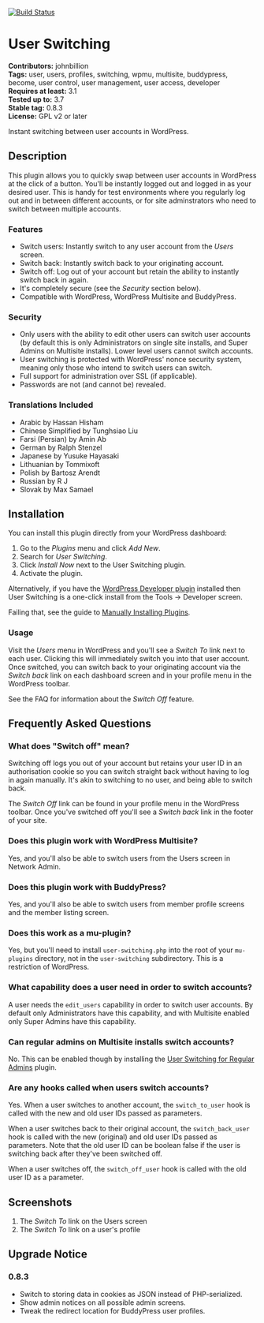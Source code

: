 [![Build Status](https://secure.travis-ci.org/johnbillion/user-switching.png)](http://travis-ci.org/johnbillion/user-switching)

# User Switching #

**Contributors:** johnbillion  
**Tags:** user, users, profiles, switching, wpmu, multisite, buddypress, become, user control, user management, user access, developer  
**Requires at least:** 3.1  
**Tested up to:** 3.7  
**Stable tag:** 0.8.3  
**License:** GPL v2 or later  

Instant switching between user accounts in WordPress.

## Description ##

This plugin allows you to quickly swap between user accounts in WordPress at the click of a button. You'll be instantly logged out and logged in as your desired user. This is handy for test environments where you regularly log out and in between different accounts, or for site adminstrators who need to switch between multiple accounts.

### Features ###

 * Switch users: Instantly switch to any user account from the *Users* screen.
 * Switch back: Instantly switch back to your originating account.
 * Switch off: Log out of your account but retain the ability to instantly switch back in again.
 * It's completely secure (see the *Security* section below).
 * Compatible with WordPress, WordPress Multisite and BuddyPress.

### Security ###

 * Only users with the ability to edit other users can switch user accounts (by default this is only Administrators on single site installs, and Super Admins on Multisite installs). Lower level users cannot switch accounts.
 * User switching is protected with WordPress' nonce security system, meaning only those who intend to switch users can switch.
 * Full support for administration over SSL (if applicable).
 * Passwords are not (and cannot be) revealed.

### Translations Included ###

 * Arabic by Hassan Hisham
 * Chinese Simplified by Tunghsiao Liu
 * Farsi (Persian) by Amin Ab
 * German by Ralph Stenzel
 * Japanese by Yusuke Hayasaki
 * Lithuanian by Tommixoft
 * Polish by Bartosz Arendt
 * Russian by R J
 * Slovak by Max Samael

## Installation ##

You can install this plugin directly from your WordPress dashboard:

 1. Go to the *Plugins* menu and click *Add New*.
 2. Search for *User Switching*.
 3. Click *Install Now* next to the User Switching plugin.
 4. Activate the plugin.

Alternatively, if you have the [WordPress Developer plugin](http://wordpress.org/plugins/developer/) installed then User Switching is a one-click install from the Tools -> Developer screen.

Failing that, see the guide to [Manually Installing Plugins](http://codex.wordpress.org/Managing_Plugins#Manual_Plugin_Installation).

### Usage ###

Visit the *Users* menu in WordPress and you'll see a *Switch To* link next to each user. Clicking this will immediately switch you into that user account. Once switched, you can switch back to your originating account via the *Switch back* link on each dashboard screen and in your profile menu in the WordPress toolbar.

See the FAQ for information about the *Switch Off* feature.

## Frequently Asked Questions ##

### What does "Switch off" mean? ###

Switching off logs you out of your account but retains your user ID in an authorisation cookie so you can switch straight back without having to log in again manually. It's akin to switching to no user, and being able to switch back.

The *Switch Off* link can be found in your profile menu in the WordPress toolbar. Once you've switched off you'll see a *Switch back* link in the footer of your site.

### Does this plugin work with WordPress Multisite? ###

Yes, and you'll also be able to switch users from the Users screen in Network Admin.

### Does this plugin work with BuddyPress? ###

Yes, and you'll also be able to switch users from member profile screens and the member listing screen.

### Does this work as a mu-plugin? ###

Yes, but you'll need to install `user-switching.php` into the root of your `mu-plugins` directory, not in the `user-switching` subdirectory. This is a restriction of WordPress.

### What capability does a user need in order to switch accounts? ###

A user needs the `edit_users` capability in order to switch user accounts. By default only Administrators have this capability, and with Multisite enabled only Super Admins have this capability.

### Can regular admins on Multisite installs switch accounts? ###

No. This can be enabled though by installing the [User Switching for Regular Admins](https://github.com/johnbillion/user-switching-for-regular-admins) plugin.

### Are any hooks called when users switch accounts? ###

Yes. When a user switches to another account, the `switch_to_user` hook is called with the new and old user IDs passed as parameters.

When a user switches back to their original account, the `switch_back_user` hook is called with the new (original) and old user IDs passed as parameters. Note that the old user ID can be boolean false if the user is switching back after they've been switched off.

When a user switches off, the `switch_off_user` hook is called with the old user ID as a parameter.

## Screenshots ##

1. The *Switch To* link on the Users screen
2. The *Switch To* link on a user's profile

## Upgrade Notice ##

### 0.8.3 ###
* Switch to storing data in cookies as JSON instead of PHP-serialized.
* Show admin notices on all possible admin screens.
* Tweak the redirect location for BuddyPress user profiles.
